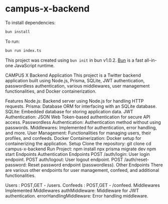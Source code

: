 # campus-x-backend

To install dependencies:

```bash
bun install
```

To run:

```bash
bun run index.ts
```

This project was created using `bun init` in bun v1.0.2. [Bun](https://bun.sh) is a fast all-in-one JavaScript runtime.

CAMPUS X Backend Application
This project is a Twitter backend application built using Node.js, Prisma, SQLite, JWT authentication, passwordless authentication, various middlewares, user management functionalities, and Docker containerization.

Features
Node.js: Backend server using Node.js for handling HTTP requests.
Prisma: Database ORM for interfacing with an SQLite database.
SQLite: Embedded database for storing application data.
JWT Authentication: JSON Web Token-based authentication for secure API access.
Passwordless Authentication: Authentication method without using passwords.
Middlewares: Implemented for authentication, error handling, and more.
User Management: Functionalities for managing users, their profiles, and confeeds.
Docker Containerization: Docker setup for containerizing the application.
Setup
Clone the repository:
git clone <repository-url>
cd campus-x-backend
Run Project:
 npm install
 npx prisma migrate dev
 npm start
Endpoints
Authentication Endpoints
POST /auth/login: User login endpoint.
POST auth/logout: User logout endpoint.
POST /auth/reset-password: Reset password endpoint (passwordless).
Other Endpoints
There are various other endpoints for user management, confeed, and additional functionalities.

Users : POST,GET - /users.
Confeeds : POST,GET - /confeed.
Middlewares
Implemented Middlewares
authMiddleware: Middleware for JWT authentication.
errorHandlingMiddleware: Error handling middleware.
